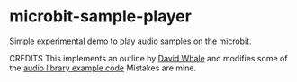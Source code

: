 # microbit-sample-player

Simple experimental demo to play audio samples on the microbit.

CREDITS
This implements an outline by [David Whale](https://twitter.com/whaleygeek) and modifies some of the [audio library example code](https://github.com/bbcmicrobit/micropython/blob/master/examples/waveforms.py)
Mistakes are mine.

